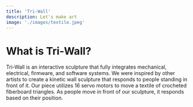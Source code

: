 ```yaml
---
title: 'Tri-Wall'
description: Let's make art
image: './images/textile.jpeg'
---
```


# What is Tri-Wall? 
Tri-Wall is an interactive sculpture that fully integrates mechanical, electrical, firmware, and software systems. We were inspired by other artists to create a kinetic wall sculpture that responds to people standing in front of it. Our piece utilizes 16 servo motors to move a textile of crocheted fiberboard triangles. As people move in front of our sculpture, it responds based on their position.